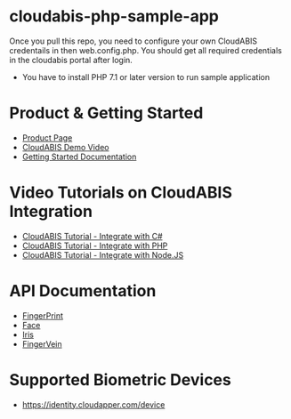 # cloudabis-php-sample-app

Once you pull this repo, you need to configure your own CloudABIS credentails in then web.config.php. You should get all required credentials in the cloudabis portal after login.
 - You have to install PHP 7.1 or later version to run sample application

# Product & Getting Started
- [Product Page](https://www.m2sys.com/cloud-based-abis-automated-biometric-identification-system-api/)
- [CloudABIS Demo Video](https://www.youtube.com/watch?v=fcjU5uq46dQ&utm_source=Youtube+&utm_medium=Cloud+Biometric+Software&utm_campaign=CloudABIS+Drip+)
- [Getting Started Documentation](https://identity.kernello.com/doc)

# Video Tutorials on CloudABIS Integration
 - [CloudABIS Tutorial - Integrate with C#](https://www.youtube.com/watch?v=2XEi04yGVx8&feature=emb_logo)
 - [CloudABIS Tutorial - Integrate with PHP](https://www.youtube.com/watch?v=70mvnZmnwdQ&feature=emb_logo)
 - [CloudABIS Tutorial - Integrate with Node.JS](https://www.youtube.com/watch?v=2w2jf-KAp4E&feature=emb_logo)


# API Documentation
 - [FingerPrint](https://fpsvr101.cloudabis.com/v1/Help)
 - [Face](https://fcsvr101.cloudabis.com/v1/Help)
 - [Iris](https://irissvr101.cloudabis.com/v1/Help)
 - [FingerVein](https://fvsvr101.cloudabis.com/v1/Help)

# Supported Biometric Devices
 - https://identity.cloudapper.com/device

